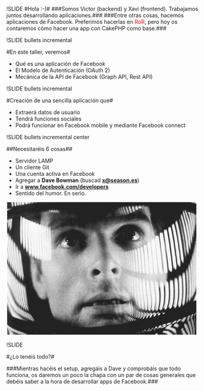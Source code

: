 !SLIDE
#Hola :-)#
###Somos Victor (backend) y Xavi (frontend). Trabajamos juntos desarrollando aplicaciones.###
###Entre otras cosas, hacemos aplicaciones de Facebook. Preferimos hacerlas en <font color="#F00">RoR</font>, pero hoy os contaremos cómo hacer una app con CakePHP como base.###

!SLIDE bullets incremental

#En este taller, veremos#

* Qué es una aplicación de Facebook
* El Modelo de Autenticación (OAuth 2)
* Mecánica de la API de Facebook (Graph API, Rest API)

!SLIDE bullets incremental
 
#Creación de una sencilla aplicación que#

* Extraerá datos de usuario
* Tendrá funciones sociales
* Podrá funcionar en Facebook mobile y mediante Facebook connect

!SLIDE bullets incremental center

##Necesitaréis 6 cosas##

* Servidor LAMP
* Un cliente Git
* Una cuenta activa en Facebook
* Agregar a <strong>Dave Bowman</strong> (buscad <strong>x@season.es</strong>)
* Ir a <strong>www.facebook.com/developers</strong>
* Sentido del humor. En serio.

![Dave Bowman](dave.jpeg "Hal...")

!SLIDE

#¿Lo tenéis todo?#

###Mientras hacéis el setup, agregáis a Dave y comprobáis que todo funciona, os daremos un poco la chapa con un par de cosas generales que debéis saber a la hora de desarrollar apps de Facebook.###